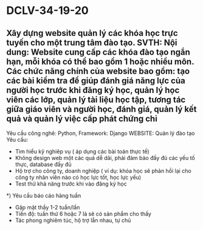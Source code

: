# DCLV-34-19-20
Xây dựng website quản lý các khóa học trực tuyến cho một trung tâm đào tạo.
SVTH:
Nội dung: Website cung cấp các khóa đào tạo ngắn hạn, mỗi khóa có thể bao gồm 1 hoặc nhiều môn. Các chức năng chính của website bao gồm: tạo các bài kiểm tra để giúp đánh giá năng lực của người học trước khi đăng ký học, quản lý học viên các lớp, quản lý tài liệu học tập, tương tác giữa giáo viên và người học, đánh giá, quản lý kết quả và quản lý việc cấp phát chứng chỉ
-------------------------------
Yêu cầu công nghê: Python, Framework: Django
WEBSITE: Quản lý đào tạo 
Yêu cầu:
- Tìm hiểu kỹ nghiêp vụ ( áp dụng các bài toán thực tế)
- Không design web một các quá dễ dãi, phải đảm bảo đầy đủ các yếu tố thực, database đầy đủ
- Hộ trợ cho công ty, doanh nghiệp ( ví dụ: khóa học sẽ phản hồi lại cho công ty nhân viên nào có học lực tốt, học lực yếu)
- Test thử khả năng trước khi vào đăng ký học

*) Yêu cầu báo cáo hàng tuần
+ Gặp mặt thầy 1-2 tuần/lần
+ Tiến độ: tuần thứ 6 hoặc 7 là sẽ có sản phẩm cho thầy
+ Tác phong nghiêm túc, hộ trợ lẫn nhau, tự chủ
